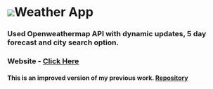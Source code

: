 # <img src="https://raw.githubusercontent.com/ksalokya/weather_v2/main/public/images/favicon.ico"></img>Weather App 
### Used Openweathermap API with dynamic updates, 5 day forecast and city search option.
### Website - [Click Here](https://beat-the-weather.onrender.com/)

#### This is an improved version of my previous work. [Repository](https://github.com/ksalokya/weather)
